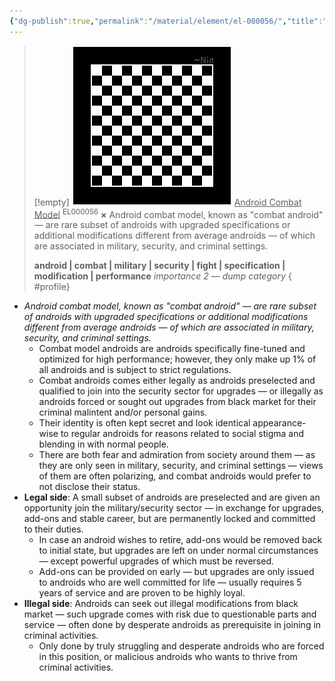 ```yaml
---
{"dg-publish":true,"permalink":"/material/element/el-000056/","title":"Android Combat Model","tags":["-element"]}
---
```


>[!empty]
> ![RESOURCE/ASSET/OTHER/PlaceholderIcon.png|icon](/img/user/RESOURCE/ASSET/OTHER/PlaceholderIcon.png) <u class="title">Android Combat Model</u> <sup class="title">EL000056</sup> <b class="title">×</b>
> Android combat model, known as "combat android" — are rare subset of androids with upgraded specifications or additional modifications different from average androids — of which are associated in military, security, and criminal settings.
> 
> <b>android | combat | military | security | fight | specification | modification | performance</b>
> <i class="small">importance 2 — dump category</i>
{ #profile}


- *Android combat model, known as "combat android" — are rare subset of androids with upgraded specifications or additional modifications different from average androids — of which are associated in military, security, and criminal settings.*
	- Combat model androids are androids specifically fine-tuned and optimized for high performance; however, they only make up 1% of all androids and is subject to strict regulations.
	- Combat androids comes either legally as androids preselected and qualified to join into the security sector for upgrades — or illegally as androids forced or sought out upgrades from black market for their criminal malintent and/or personal gains.
	- Their identity is often kept secret and look identical appearance-wise to regular androids for reasons related to social stigma and blending in with normal people.
	- There are both fear and admiration from society around them — as they are only seen in military, security, and criminal settings — views of them are often polarizing, and combat androids would prefer to not disclose their status. 
- **Legal side**: A small subset of androids are preselected and are given an opportunity join the military/security sector — in exchange for upgrades, add-ons and stable career, but are permanently locked and committed to their duties.
	- In case an android wishes to retire, add-ons would be removed back to initial state, but upgrades are left on under normal circumstances — except powerful upgrades of which must be reversed.
	- Add-ons can be provided on early — but upgrades are only issued to androids who are well committed for life — usually requires 5 years of service and are proven to be highly loyal.
- **Illegal side**: Androids can seek out illegal modifications from black market — such upgrade comes with risk due to questionable parts and service — often done by desperate androids as prerequisite in joining in criminal activities.
	- Only done by truly struggling and desperate androids who are forced in this position, or malicious androids who wants to thrive from criminal activities.
